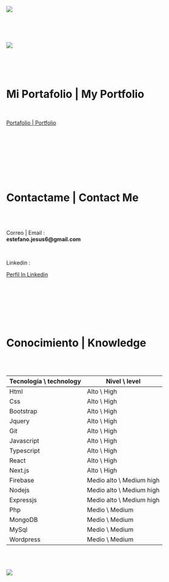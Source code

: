 ![](https://i.ibb.co/KjDKJNW/Header-Footer.png)

<br>
<br>
<br>

![](https://i.ibb.co/txgpz0s/Logo-Ec.png)

<br>
<br>
<br>

# Mi Portafolio | My Portfolio

<br>

[Portafolio | Portfolio](https://estefanoc.github.io/EstefanoC "Portfolio Link")

<br>
<br>
<br>
<br>
<br>
<br>
<br>

# Contactame | Contact Me

<br>
<br>

<p>Correo  |  Email :
    <br>
    <strong> estefano.jesus6@gmail.com</strong>
</p>
<br>
<p>Linkedin :</p>

[Perfil In Linkedin](https://www.linkedin.com/in/estefano-chacon/ "Linkedin")

<br>
<br>
<br>
<br>
<br>
<br>

# Conocimiento | Knowledge

<br>
<br>

| Tecnología \ technology | Nivel \ level            |
| ----------------------- | ------------------------ |
| Html                    | Alto \ High              |
| Css                     | Alto \ High              |
| Bootstrap               | Alto \ High              |
| Jquery                  | Alto \ High              |
| Git                     | Alto \ High              |
| Javascript              | Alto \ High              |
| Typescript              | Alto \ High              |
| React                   | Alto \ High              |
| Next.js                 | Alto \ High              |
| Firebase                | Medio alto \ Medium high |
| Nodejs                  | Medio alto \ Medium high |
| Expressjs               | Medio alto \ Medium high |
| Php                     | Medio \ Medium           |
| MongoDB                 | Medio \ Medium           |
| MySql                   | Medio \ Medium           |
| Wordpress               | Medio \ Medium           |

<br>
<br>

![](https://i.ibb.co/KjDKJNW/Header-Footer.png)
